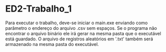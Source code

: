 # ED2-Trabalho_1

Para executar o trabalho, deve-se iniciar o main.exe enviando como parâmetro o endereço do arquivo .csv sem espaços.
Se o programa não encontrar o arquivo binário ele irá gerar na mesma pasta que o executável está guardado.
O arquivo de registros aleatórios em '.txt' também será armazenado na mesma pasta do executável.

